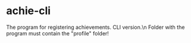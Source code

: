 # achie-cli
The program for registering achievements. CLI version.\n
Folder with the program must contain the "profile" folder!
